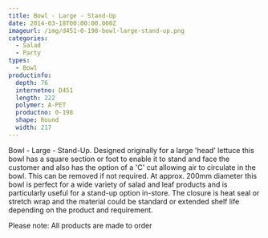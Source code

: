 ```yaml
---
title: Bowl - Large - Stand-Up
date: 2014-03-18T00:00:00.000Z
imageurl: /img/d451-0-198-bowl-large-stand-up.png
categories:
  - Salad
  - Party
types:
  - Bowl
productinfo:
  depth: 76
  internetno: D451
  length: 222
  polymer: A-PET
  productno: 0-198
  shape: Round
  width: 217
---
```

Bowl - Large - Stand-Up. Designed originally for a large 'head' lettuce this bowl has a square section or foot to enable it to stand and face the customer and also has the option of a 'C' cut allowing air to circulate in the bowl. This can be removed if not required. At approx. 200mm diameter this bowl is perfect for a wide variety of salad and leaf products and is particularly useful for a stand-up option in-store. The closure is heat seal or stretch wrap and the material could be standard or extended shelf life depending on the product and requirement.

 

Please note: All products are made to order
